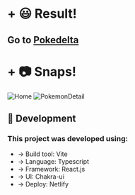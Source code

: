 

# + :smiley: Result!

## Go to [Pokedelta]()

# + :camera: Snaps!

![Home](https://res.cloudinary.com/dvqlenul5/image/upload/v1667418886/Home_vn99kh.png)
![PokemonDetail](https://res.cloudinary.com/dvqlenul5/image/upload/v1667418916/Pokedetail_aajxsa.png)

## :muscle: Development

### This project was developed using:

 + -> Build tool: Vite
 + -> Language: Typescript
 + -> Framework: React.js
 + -> UI: Chakra-ui
 + -> Deploy: Netlify


